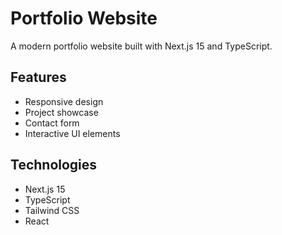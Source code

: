 # Portfolio Website

A modern portfolio website built with Next.js 15 and TypeScript.

## Features
- Responsive design
- Project showcase
- Contact form
- Interactive UI elements

## Technologies
- Next.js 15
- TypeScript
- Tailwind CSS
- React
